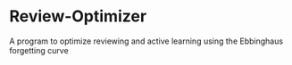 # Review-Optimizer
A program to optimize reviewing and active learning using the Ebbinghaus forgetting curve
